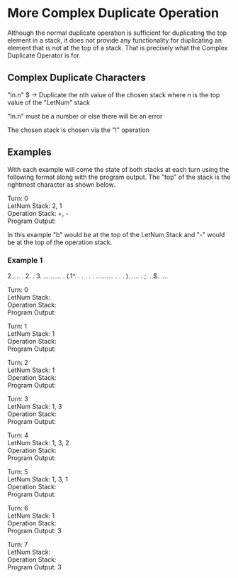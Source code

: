 # More Complex Duplicate Operation 

Although the normal duplicate operation is sufficient for duplicating the top element in a stack, it does not provide any functionality for duplicating an element that is not at the top of a stack. That is precisely what the Complex Duplicate Operator is for.

## Complex Duplicate Characters 

"ln.n" $ -> Duplicate the nth value of the chosen stack where n is the top value of the "LetNum" stack

"ln.n" must be a number or else there will be an error

The chosen stack is chosen via the "!" operation

## Examples 

With each example will come the state of both stacks at each turn using the following format along with the program output. The "top" of the stack is the rightmost character as shown below.

Turn: 0  
LetNum Stack: 2, 1  
Operation Stack: +, -  
Program Output:  

In this example "b" would be at the top of the LetNum Stack and "-" would be at the top of the operation stack.

### Example 1

2  ....
   . 2.
   . 3.
..........
. (.1^.  .
.  .  .  .
..........
   .  .
   . ).
   ....
   . ;.
   . $.
   ....

Turn: 0  
LetNum Stack:  
Operation Stack:   
Program Output:  

Turn: 1  
LetNum Stack: 1  
Operation Stack:   
Program Output:  

Turn: 2  
LetNum Stack: 1  
Operation Stack:   
Program Output:  

Turn: 3  
LetNum Stack: 1, 3  
Operation Stack:   
Program Output:  

Turn: 4  
LetNum Stack: 1, 3, 2  
Operation Stack:   
Program Output:  

Turn: 5  
LetNum Stack: 1, 3, 1  
Operation Stack:   
Program Output:  

Turn: 6  
LetNum Stack: 1  
Operation Stack:   
Program Output: 3  

Turn: 7  
LetNum Stack:  
Operation Stack:   
Program Output: 3  




